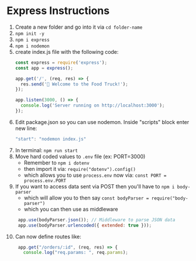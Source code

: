 # Express Instructions

1. Create a new folder and go into it via `cd folder-name`
1. `npm init -y`
1. `npm i express`
1. `npm i nodemon`
1. create index.js file with the following code:
    ```js
    const express = require('express');
    const app = express();

    app.get('/', (req, res) => {
      res.send('🚚 Welcome to the Food Truck!');
    });

    app.listen(3000, () => {
      console.log('Server running on http://localhost:3000');
    });
    ```
1. Edit package.json so you can use nodemon.  Inside "scripts" block enter new line:
    ```js
    "start": "nodemon index.js"
    ```
1. In terminal: `npm run start`
1. Move hard coded values to `.env` file (ex: PORT=3000)
   - Remember to `npm i dotenv`
   - then import it via: `require("dotenv").config()`
   - which allows you to use `process.env` now via:  `const PORT = process.env.PORT`
1. If you want to access data sent via POST then you'll have to `npm i body-parser`
   - which will allow you to then say `const bodyParser = require("body-parser")`
   - which you can then use as middleware
    ```js
     app.use(bodyParser.json()); // Middleware to parse JSON data
     app.use(bodyParser.urlencoded({ extended: true }));
    ```
1. Can now define routes like:
   ```js
    app.get("/orders/:id", (req, res) => {
      console.log("req.params: ", req.params);
   ```